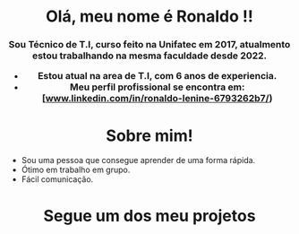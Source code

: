 <h1 align="center">Olá, meu nome é Ronaldo !!</h1>
<h3 align="center">Sou Técnico de T.I, curso feito na Unifatec em 2017, atualmento estou trabalhando na mesma faculdade desde 2022. </h>

-  Estou atual na area de T.I, com 6 anos de experiencia.
-  Meu perfil profissional se encontra em: [www.linkedin.com/in/ronaldo-lenine-6793262b7/)
<h1 align="center">Sobre mim!</h1>

- Sou uma pessoa que consegue aprender de uma forma rápida.
- Ótimo em trabalho em grupo.
- Fácil comunicação.
  
<h1 align="center">Segue um dos meu projetos</h1>

<a href="https://github.com/JimCadaman/ChatBotCaad/blob/main/projeto_ia.py">
